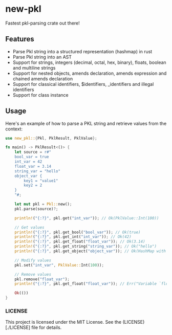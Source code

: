 # new-pkl

Fastest pkl-parsing crate out there!

## Features

- Parse Pkl string into a structured representation (hashmap) in rust
- Parse Pkl string into an AST
- Support for strings, integers (decimal, octal, hex, binary), floats, boolean and multiline strings
- Support for nested objects, amends declaration, amends expression and chained amends declaration
- Support for classical identifiers, $identifiers, _identifiers and illegal identifiers
- Support for class instance

## Usage

Here's an example of how to parse a PKL string and retrieve values from the context:

```rust
use new_pkl::{Pkl, PklResult, PklValue};

fn main() -> PklResult<()> {
    let source = r#"
    bool_var = true
    int_var = 42
    float_var = 3.14
    string_var = "hello"
    object_var {
        key1 = "value1"
        key2 = 2
    }
    "#;

    let mut pkl = Pkl::new();
    pkl.parse(source)?;

    println!("{:?}", pkl.get("int_var")); // Ok(PklValue::Int(100))

    // Get values
    println!("{:?}", pkl.get_bool("bool_var")); // Ok(true)
    println!("{:?}", pkl.get_int("int_var")); // Ok(42)
    println!("{:?}", pkl.get_float("float_var")); // Ok(3.14)
    println!("{:?}", pkl.get_string("string_var")); // Ok("hello")
    println!("{:?}", pkl.get_object("object_var")); // Ok(HashMap with key1 and key2)

    // Modify values
    pkl.set("int_var", PklValue::Int(100));

    // Remove values
    pkl.remove("float_var");
    println!("{:?}", pkl.get_float("float_var")); // Err("Variable `float_var` not found")

    Ok(())
}
```

### LICENSE

This project is licensed under the MIT License. See the (LICENSE)[./LICENSE] file for details.
